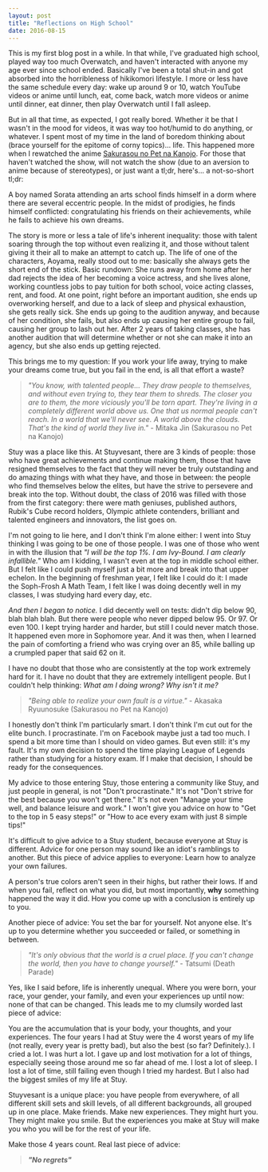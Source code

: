 ```yaml
---
layout: post
title: "Reflections on High School"
date: 2016-08-15
---
```


This is my first blog post in a while. In that while, I've graduated high
school, played way too much Overwatch, and haven't interacted with anyone my age
ever since school ended. Basically I've been a total shut-in and got absorbed
into the horribleness of hikikomori lifestyle. I more or less have the same
schedule every day: wake up around 9 or 10, watch YouTube videos or anime until
lunch, eat, come back, watch more videos or anime until dinner, eat dinner, then
play Overwatch until I fall asleep.

But in all that time, as expected, I got really bored. Whether it be that I
wasn't in the mood for videos, it was way too hot/humid to do anything, or
whatever. I spent most of my time in the land of boredom thinking about (brace
yourself for the epitome of corny topics)... life. This happened more when I
rewatched the anime [Sakurasou no Pet na
Kanojo](http://myanimelist.net/anime/13759/Sakurasou_no_Pet_na_Kanojo?q=sakurasou).
For those that haven't watched the show, will not watch the show (due to an
aversion to anime because of stereotypes), or just want a tl;dr, here's... a
not-so-short tl;dr:

A boy named Sorata attending an arts school finds himself in a dorm where there
are several eccentric people. In the midst of prodigies, he finds himself
conflicted: congratulating his friends on their achievements, while he fails to
achieve his own dreams.

The story is more or less a tale of life's inherent inequality: those with
talent soaring through the top without even realizing it, and those without
talent giving it their all to make an attempt to catch up. The life of one of
the characters, Aoyama, really stood out to me: basically she always gets the
short end of the stick. Basic rundown: She runs away from home after her dad rejects the
idea of her becoming a voice actress, and she lives alone, working countless
jobs to pay tuition for both school, voice acting classes, rent, and food. At
one point, right before an important audition, she ends up overworking herself,
and due to a lack of sleep and physical exhaustion, she gets really sick. She
ends up going to the audition anyway, and because of her condition, she fails,
but also ends up causing her entire group to fail, causing her group to lash out
her. After 2 years of taking classes, she has another audition that will
determine whether or not she can make it into an agency, but she also ends up
getting rejected.

This brings me to my question: If you work your life away, trying to make your
dreams come true, but you fail in the end, is all that effort a waste?

> *"You know, with talented people... They draw people to themselves, and without even trying to, they tear them to shreds. The closer you are to them, the more viciously you'll be torn apart. They're living in a completely different world above us. One that us normal people can't reach. In a world that we'll never see. A world above the clouds. That's the kind of world they live in."* - Mitaka Jin (Sakurasou no Pet na Kanojo)

Stuy was a place like this. At Stuyvesant, there are 3 kinds of people:
those who have great achievements and continue making them, those that
have resigned themselves to the fact that they will never be truly outstanding
and do amazing things with what they have, and those in between: the people
who find themselves below the elites, but have the strive to persevere
and break into the top. Without doubt, the class of 2016 was filled with
those from the first category: there were math geniuses, published authors,
Rubik's Cube record holders, Olympic athlete contenders, brilliant and
talented engineers and innovators, the list goes on.

I'm not going to lie here, and I don't think I'm alone either: I went into
Stuy thinking I was going to be one of those people. I was one of those
who went in with the illusion that *"I will be the top 1%. I am Ivy-Bound.
I am clearly infallible."* Who am I kidding, I wasn't even at the top in
middle school either. But I felt like I could push myself just a bit more
and break into that upper echelon. In the beginning of freshman year, I felt
like I could do it: I made the Soph-Frosh A Math Team, I felt like I was
doing decently well in my classes, I was studying hard every day, etc.

*And then I began to notice.* I did decently well on tests: didn't dip below
90, blah blah blah. But there were people who never dipped below 95. Or 97.
Or even 100. I kept trying harder and harder, but still I could never match
those. It happened even more in Sophomore year. And it was then, when I learned
the pain of comforting a friend who was crying over an 85, while balling up
a crumpled paper that said 62 on it.

I have no doubt that those who are consistently at the top work extremely
hard for it. I have no doubt that they are extremely intelligent people.
But I couldn't help thinking: *What am I doing wrong? Why isn't it me?*

> *"Being able to realize your own fault is a virtue."* - Akasaka Ryuunosuke (Sakurasou no Pet na Kanojo)

I honestly don't think I'm particularly smart. I don't think I'm cut out
for the elite bunch. I procrastinate. I'm on Facebook maybe just a tad too
much. I spend a bit more time than I should on video games. But even still:
it's my fault. It's my own decision to spend the time playing League of
Legends rather than studying for a history exam. If I make that decision, I
should be ready for the consequences.

My advice to those entering Stuy, those entering a community like Stuy,
and just people in general, is not "Don't procrastinate." It's not "Don't
strive for the best because you won't get there." It's not even "Manage
your time well, and balance leisure and work." I won't give you advice
on how to "Get to the top in 5 easy steps!" or "How to ace every exam with
just 8 simple tips!"

It's difficult to give advice to a Stuy student, because everyone at Stuy
is different. Advice for one person may sound like an idiot's ramblings
to another. But this piece of advice applies to everyone: Learn how to
analyze your own failures.

A person's true colors aren't seen in their highs, but rather their lows.
If and when you fail, reflect on what you did, but most importantly, **why**
something happened the way it did. How you come up with a conclusion is
entirely up to you.

Another piece of advice: You set the bar for yourself. Not anyone else.
It's up to you determine whether you succeeded or failed, or something
in between.

> *"It's only obvious that the world is a cruel place. If you can't change the world, then you have to change yourself."* - Tatsumi (Death Parade)

Yes, like I said before, life is inherently unequal. Where you were born,
your race, your gender, your family, and even your experiences up until now:
none of that can be changed. This leads me to my clumsily worded last piece
of advice:

You are the accumulation that is your body, your thoughts, and your experiences.
The four years I had at Stuy were the 4 worst years of my life (not really,
every year is pretty bad), but also the best (so far? Definitely.). I cried
a lot. I was hurt a lot. I gave up and lost motivation for a lot of things,
especially seeing those around me so far ahead of me. I lost a lot of sleep.
I lost a lot of time, still failing even though I tried my hardest. But I
also had the biggest smiles of my life at Stuy.

Stuyvesant is a unique place: you have people from everywhere, of all different
skill sets and skill levels, of all different backgrounds, all grouped up
in one place. Make friends. Make new experiences. They might hurt you.
They might make you smile. But the experiences you make at Stuy will make you
who you will be for the rest of your life.

Make those 4 years count. Real last piece of advice:

> ***"No regrets"***
